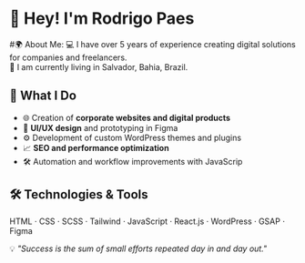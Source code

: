 # 👋 Hey! I'm Rodrigo Paes
  

#🌍 About Me:
💻 I have over 5 years of experience creating digital solutions for companies and freelancers.  
📍 I am currently living in Salvador, Bahia, Brazil.

## 🚀 What I Do
- 🌐 Creation of **corporate websites and digital products**
- 🎨 **UI/UX design** and prototyping in Figma
- ⚙️ Development of custom WordPress themes and plugins
- 📈 **SEO and performance optimization**
- 🛠️ Automation and workflow improvements with JavaScrip

 ## 🛠️ Technologies & Tools
HTML · CSS · SCSS · Tailwind · JavaScript · React.js · WordPress · GSAP · Figma 

💡 *"Success is the sum of small efforts repeated day in and day out."*
